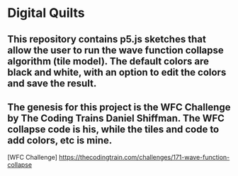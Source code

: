 # Digital Quilts

## This repository contains p5.js sketches that allow the user to run the wave function collapse algorithm (tile model).  The default colors are black and white, with an option to edit the colors and save the result.  

## The genesis for this project is the WFC Challenge by The Coding Trains Daniel Shiffman.  The WFC collapse code is his, while the tiles and code to add colors, etc is mine.

[WFC Challenge] https://thecodingtrain.com/challenges/171-wave-function-collapse
